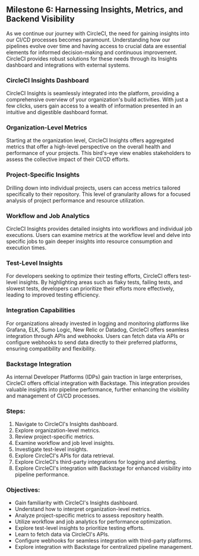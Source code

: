 ## Milestone 6: Harnessing Insights, Metrics, and Backend Visibility

As we continue our journey with CircleCI, the need for gaining insights into our CI/CD processes becomes paramount. Understanding how our pipelines evolve over time and having access to crucial data are essential elements for informed decision-making and continuous improvement. CircleCI provides robust solutions for these needs through its Insights dashboard and integrations with external systems.

### CircleCI Insights Dashboard
CircleCI Insights is seamlessly integrated into the platform, providing a comprehensive overview of your organization's build activities. With just a few clicks, users gain access to a wealth of information presented in an intuitive and digestible dashboard format. 

### Organization-Level Metrics
Starting at the organization level, CircleCI Insights offers aggregated metrics that offer a high-level perspective on the overall health and performance of your projects. This bird's-eye view enables stakeholders to assess the collective impact of their CI/CD efforts.

### Project-Specific Insights
Drilling down into individual projects, users can access metrics tailored specifically to their repository. This level of granularity allows for a focused analysis of project performance and resource utilization.

### Workflow and Job Analytics
CircleCI Insights provides detailed insights into workflows and individual job executions. Users can examine metrics at the workflow level and delve into specific jobs to gain deeper insights into resource consumption and execution times.

### Test-Level Insights
For developers seeking to optimize their testing efforts, CircleCI offers test-level insights. By highlighting areas such as flaky tests, failing tests, and slowest tests, developers can prioritize their efforts more effectively, leading to improved testing efficiency.

### Integration Capabilities
For organizations already invested in logging and monitoring platforms like Grafana, ELK, Sumo Logic, New Relic or Datadog, CircleCI offers seamless integration through APIs and webhooks. Users can fetch data via APIs or configure webhooks to send data directly to their preferred platforms, ensuring compatibility and flexibility.

### Backstage Integration
As internal Developer Platforms (IDPs) gain traction in large enterprises, CircleCI offers official integration with Backstage. This integration provides valuable insights into pipeline performance, further enhancing the visibility and management of CI/CD processes.

### Steps:
1. Navigate to CircleCI's Insights dashboard.
2. Explore organization-level metrics.
3. Review project-specific metrics.
4. Examine workflow and job level insights.
5. Investigate test-level insights.
6. Explore CircleCI's APIs for data retrieval.
7. Explore CircleCI's third-party integrations for logging and alerting.
8. Explore CircleCI's integration with Backstage for enhanced visibility into pipeline performance.

### Objectives:
- Gain familiarity with CircleCI's Insights dashboard.
- Understand how to interpret organization-level metrics.
- Analyze project-specific metrics to assess repository health.
- Utilize workflow and job analytics for performance optimization.
- Explore test-level insights to prioritize testing efforts.
- Learn to fetch data via CircleCI's APIs.
- Configure webhooks for seamless integration with third-party platforms.
- Explore integration with Backstage for centralized pipeline management.


